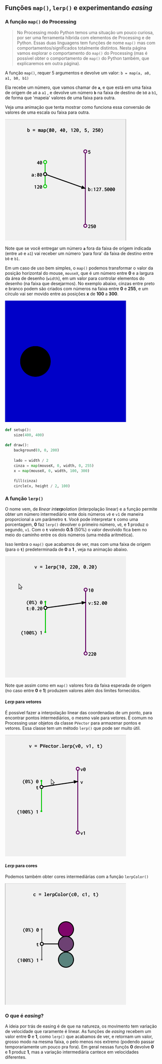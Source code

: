 ## Funções `map()`, `lerp()` e experimentando *easing*

### A função `map()` do Processing

> No Processing modo Python temos uma situação um pouco curiosa, por ser uma ferramenta híbrida com elementos de Processing e de Python. Essas duas linguagens tem funções de nome `map()` mas com comportamentos/significados totalmente distintos. Nesta página vamos explorar o comportamento do `map()` do Processing (mas é possível obter o comportamento de `map()` do Python também, que explicaremos em outra página).

A função `map()`, requer 5 argumentos e devolve um valor: `b = map(a, a0, a1, b0, b1)`

Ela recebe um número, que vamos chamar de **`a`**, e que está em uma faixa de origem de `a0`  a `a1` , e devolve um número **`b`**  na faixa de destino de `b0` a `b1`, de forma que 'mapeia' valores de uma faixa para outra. 

Veja uma animação que tenta mostrar como funciona essa conversão de valores de uma escala ou faixa para outra.

![](assets/map_2.gif)

Note que se você entregar um número **`a`** fora da faixa de origem indicada (entre `a0` e `a1`) vai receber um número 'para fora' da faixa de destino entre `b0` e `b1`.

Em um caso de uso bem simples, o `map()` podemos transformar o valor da posição horizontal do mouse, `mouseX`, que é um número entre **0** e a largura da área de desenho (`width`), em um valor para controlar elementos do desenho (na faixa que desejarmos).  No exemplo abaixo, cinzas entre preto e branco podem são criados com números na faixa entre **0** e **255**, e um círculo vai ser movido entre as posições **x**  de **100** a **300**.

![](assets/map_1.gif)

```python
def setup():
    size(400, 400)
    
def draw():
    background(0, 0, 200)
    
    lado = width / 2
    cinza = map(mouseX, 0, width, 0, 255)
    x = map(mouseX, 0, width, 100, 300)
    
    fill(cinza)
    circle(x, height / 2, 100)
```

### A função `lerp()`

O nome vem, de  <i>**l**inear int**erp**olation</i> (interpolação linear) e a função permite obter um número intermediário ente dois números `v0` e `v1` de maneira proporcional a um parâmetro **`t`**. Você pode interpretar **`t`** como uma porcentagem, **0** faz `lerp()` devolver o primeiro número, `v0`, e **1**  produz o segundo, `v1`.  Com o **`t`**  valendo  **0.5** (50%) o valor devolvido fica bem no meio do caminho entre os dois números (uma média aritmética).

Isso lembra o `map()` que acabamos de ver, mas com uma faixa de origem (para o **`t`**) predeterminada de  **0** a **1** , veja na animação abaixo.

![](assets/lerp_1.gif)

Note que assim como em `map()` valores fora da faixa esperada de origem (no caso entre **0** e **1**) produzem valores além dos limites fornecidos.

#### *Lerp* para vetores

É possível fazer a interpolação linear das coordenadas de um ponto, para encontrar pontos intermediários, o mesmo vale para vetores. É comum no Processing usar objetos da classe `PVector` para armazenar pontos e vetores. Essa classe tem um método `lerp()` que pode ser muito útil.

![](assets/lerp_2.gif)

#### *Lerp* para cores

Podemos também obter cores intermediárias com a função `lerpColor()` 

![](assets/lerp_3.gif)

### O que é *easing*?

A ideia por trás de easing é de que na natureza, os movimento tem variação de velocidade que raramente é linear. As funções de *easing* recebem um valor entre **0** e **1**, como `lerp()` que acabamos de ver, e retornam um valor, grosso modo na mesma faixa, o pelo menos nos extremo (podendo passar temporariamente um pouco pra fora). Em geral nessas funçõs **0** devolve **0** e **1** produz **1**, mas a variação intermediária cantece em velocidades diferentes.



